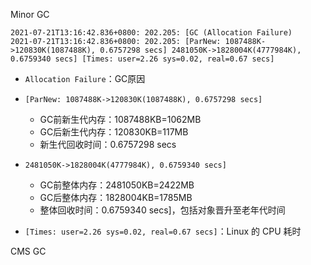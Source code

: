 Minor GC

```
2021-07-21T13:16:42.836+0800: 202.205: [GC (Allocation Failure)
2021-07-21T13:16:42.836+0800: 202.205: [ParNew: 1087488K->120830K(1087488K), 0.6757298 secs] 2481050K->1828004K(4777984K), 0.6759340 secs] [Times: user=2.26 sys=0.02, real=0.67 secs] 
```

* `Allocation Failure`：GC原因

* `[ParNew: 1087488K->120830K(1087488K), 0.6757298 secs]`
  * GC前新生代内存：1087488KB=1062MB
  * GC后新生代内存：120830KB=117MB
  * 新生代回收时间：0.6757298 secs
* `2481050K->1828004K(4777984K), 0.6759340 secs]`
  * GC前整体内存：2481050KB=2422MB
  * GC后整体内存：1828004KB=1785MB
  * 整体回收时间：0.6759340 secs]，包括对象晋升至老年代时间
* `[Times: user=2.26 sys=0.02, real=0.67 secs]`：Linux 的 CPU 耗时



CMS GC

```

```













